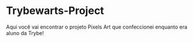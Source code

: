 # Trybewarts-Project
Aqui você vai encontrar o projeto Pixels Art que confeccionei enquanto era aluno da Trybe!
